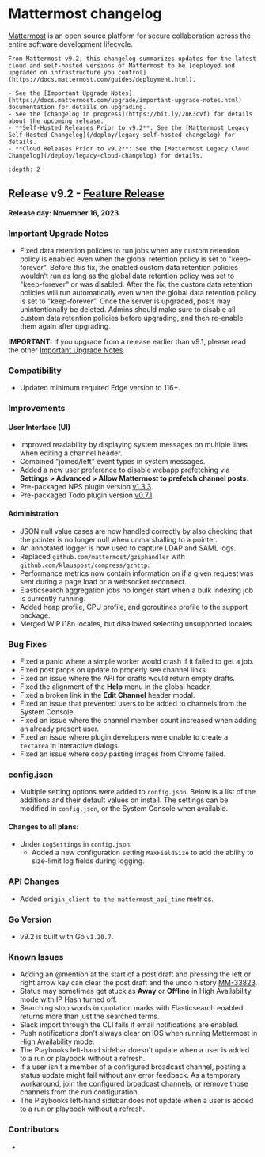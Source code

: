 # Mattermost changelog

[Mattermost](https://mattermost.com) is an open source platform for secure collaboration across the entire software development lifecycle. 

```{Important}
From Mattermost v9.2, this changelog summarizes updates for the latest cloud and self-hosted versions of Mattermost to be [deployed and upgraded on infrastructure you control](https://docs.mattermost.com/guides/deployment.html).

- See the [Important Upgrade Notes](https://docs.mattermost.com/upgrade/important-upgrade-notes.html) documentation for details on upgrading.
- See the [changelog in progress](https://bit.ly/2nK3cVf) for details about the upcoming release.
- **Self-Hosted Releases Prior to v9.2**: See the [Mattermost Legacy Self-Hosted Changelog](/deploy/legacy-self-hosted-changelog) for details.
- **Cloud Releases Prior to v9.2**: See the [Mattermost Legacy Cloud Changelog](/deploy/legacy-cloud-changelog) for details.
```

```{contents} On ths page
:depth: 2
```

## Release v9.2 - [Feature Release](https://docs.mattermost.com/upgrade/release-definitions.html#feature-release)

**Release day: November 16, 2023**

### Important Upgrade Notes
 - Fixed data retention policies to run jobs when any custom retention policy is enabled even when the global retention policy is set to "keep-forever". Before this fix, the enabled custom data retention policies wouldn't run as long as the global data retention policy was set to "keep-forever" or was disabled. After the fix, the custom data retention policies will run automatically even when the global data retention policy is set to "keep-forever". Once the server is upgraded, posts may unintentionally be deleted. Admins should make sure to disable all custom data retention policies before upgrading, and then re-enable them again after upgrading.

**IMPORTANT:** If you upgrade from a release earlier than v9.1, please read the other [Important Upgrade Notes](https://docs.mattermost.com/upgrade/important-upgrade-notes.html).

### Compatibility
 - Updated minimum required Edge version to 116+.

### Improvements

#### User Interface (UI)
 - Improved readability by displaying system messages on multiple lines when editing a channel header.
 - Combined "joined/left" event types in system messages.
 - Added a new user preference to disable webapp prefetching via **Settings > Advanced > Allow Mattermost to prefetch channel posts**.
 - Pre-packaged NPS plugin version [v1.3.3](https://github.com/mattermost/mattermost-plugin-nps/releases/tag/v1.3.3).
 - Pre-packaged Todo plugin version [v0.7.1](https://github.com/mattermost/mattermost-plugin-todo/releases/tag/v0.7.1).

#### Administration
 - JSON null value cases are now handled correctly by also checking that the pointer is no longer null when unmarshalling to a pointer.
 - An annotated logger is now used to capture LDAP and SAML logs.
 - Replaced ``github.com/mattermost/gziphandler`` with ``github.com/klauspost/compress/gzhttp``.
 - Performance metrics now contain information on if a given request was sent during a page load or a websocket reconnect.
 - Elasticsearch aggregation jobs no longer start when a bulk indexing job is currently running.
 - Added heap profile, CPU profile, and goroutines profile to the support package.
 - Merged WIP i18n locales, but disallowed selecting unsupported locales.

### Bug Fixes
 - Fixed a panic where a simple worker would crash if it failed to get a job.
 - Fixed post props on update to properly see channel links.
 - Fixed an issue where the API for drafts would return empty drafts.
 - Fixed the alignment of the **Help** menu in the global header.
 - Fixed a broken link in the **Edit Channel** header modal.
 - Fixed an issue that prevented users to be added to channels from the System Console.
 - Fixed an issue where the channel member count increased when adding an already present user.
 - Fixed an issue where plugin developers were unable to create a ``textarea`` in interactive dialogs.
 - Fixed an issue where copy pasting images from Chrome failed.

### config.json
 - Multiple setting options were added to ``config.json``. Below is a list of the additions and their default values on install. The settings can be modified in ``config.json``, or the System Console when available.

#### Changes to all plans:
 - Under ``LogSettings`` in ``config.json``:
   - Added a new configuration setting ``MaxFieldSize`` to add the ability to size-limit log fields during logging.

### API Changes
 - Added ``origin_client to the mattermost_api_time`` metrics.

### Go Version
 - v9.2 is built with Go ``v1.20.7``.

### Known Issues
 - Adding an @mention at the start of a post draft and pressing the left or right arrow key can clear the post draft and the undo history [MM-33823](https://mattermost.atlassian.net/browse/MM-33823).
 - Status may sometimes get stuck as **Away** or **Offline** in High Availability mode with IP Hash turned off.
 - Searching stop words in quotation marks with Elasticsearch enabled returns more than just the searched terms.
 - Slack import through the CLI fails if email notifications are enabled.
 - Push notifications don't always clear on iOS when running Mattermost in High Availability mode.
 - The Playbooks left-hand sidebar doesn't update when a user is added to a run or playbook without a refresh.
 - If a user isn't a member of a configured broadcast channel, posting a status update might fail without any error feedback. As a temporary workaround, join the configured broadcast channels, or remove those channels from the run configuration.
 - The Playbooks left-hand sidebar does not update when a user is added to a run or playbook without a refresh.

### Contributors
 - 
